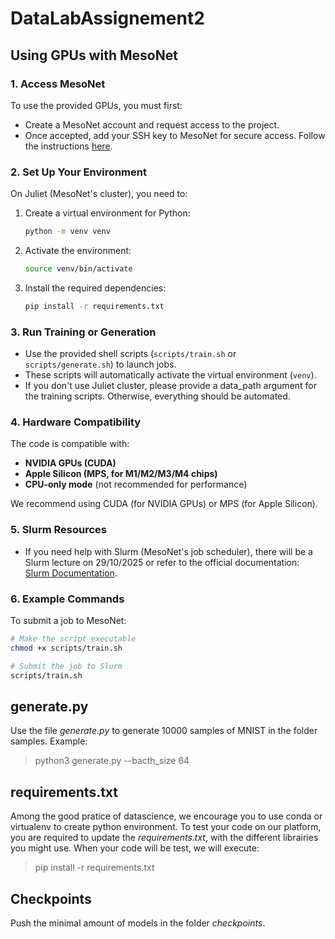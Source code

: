 # DataLabAssignement2

## Using GPUs with MesoNet

### 1. Access MesoNet
To use the provided GPUs, you must first:
- Create a MesoNet account and request access to the project.
- Once accepted, add your SSH key to MesoNet for secure access. Follow the instructions [here](https://www.mesonet.fr/documentation/user-documentation/code_form/juliet/connexion).

### 2. Set Up Your Environment
On Juliet (MesoNet's cluster), you need to:

1. Create a virtual environment for Python:
   ```bash
   python -m venv venv
   ```

2. Activate the environment:
   ```bash
   source venv/bin/activate
   ```

3. Install the required dependencies:
   ```bash
   pip install -r requirements.txt
   ```

### 3. Run Training or Generation
- Use the provided shell scripts (`scripts/train.sh` or `scripts/generate.sh`) to launch jobs.
- These scripts will automatically activate the virtual environment (`venv`).
- If you don't use Juliet cluster, please provide a data_path argument for the training scripts. Otherwise, everything should be automated.

### 4. Hardware Compatibility
The code is compatible with:
- **NVIDIA GPUs (CUDA)**
- **Apple Silicon (MPS, for M1/M2/M3/M4 chips)**
- **CPU-only mode** (not recommended for performance)

We recommend using CUDA (for NVIDIA GPUs) or MPS (for Apple Silicon).

### 5. Slurm Resources
- If you need help with Slurm (MesoNet's job scheduler), there will be a Slurm lecture on 29/10/2025 or refer to the official documentation: [Slurm Documentation](https://slurm.schedmd.com/documentation.html).

### 6. Example Commands
To submit a job to MesoNet:
```bash
# Make the script executable
chmod +x scripts/train.sh

# Submit the job to Slurm
scripts/train.sh
```

## generate.py
Use the file *generate.py* to generate 10000 samples of MNIST in the folder samples. 
Example:
  > python3 generate.py --bacth_size 64

## requirements.txt
Among the good pratice of datascience, we encourage you to use conda or virtualenv to create python environment. 
To test your code on our platform, you are required to update the *requirements.txt*, with the different librairies you might use. 
When your code will be test, we will execute: 
  > pip install -r requirements.txt


## Checkpoints
Push the minimal amount of models in the folder *checkpoints*.

